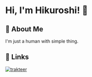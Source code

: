 
# Hi, I'm Hikuroshi! 👋


## 🚀 About Me
I'm just a human with simple thing.


## 🔗 Links
[![trakteer](https://img.shields.io/badge/trakteer-red?style=for-the-badge&logo=ko-fi&logoColor=white)](https://ko-fi.com/hikuroshi)
